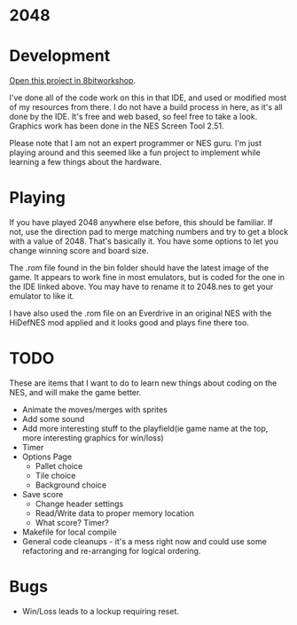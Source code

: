 2048
=====

# Development
[Open this project in 8bitworkshop](http://8bitworkshop.com/redir.html?platform=nes&githubURL=https%3A%2F%2Fgithub.com%2FG42makes%2Fnes_2048&file=2048.c).

I've done all of the code work on this in that IDE, and used or modified most of my resources from there. I do not have a build process in here, as it's all done by the IDE. It's free and web based, so feel free to take a look. Graphics work has been done in the NES Screen Tool 2.51.

Please note that I am not an expert programmer or NES guru. I'm just playing around and this seemed like a fun project to implement while learning a few things about the hardware.  

# Playing
If you have played 2048 anywhere else before, this should be familiar. If not, use the direction pad to merge matching numbers and try to get a block with a value of 2048. That's basically it. You have some options to let you change winning score and board size.

The .rom file found in the bin folder should have the latest image of the game. It appears to work fine in most emulators, but is coded for the one in the IDE linked above. You may have to rename it to 2048.nes to get your emulator to like it.

I have also used the .rom file on an Everdrive in an original NES with the HiDefNES mod applied and it looks good and plays fine there too.

# TODO
These are items that I want to do to learn new things about coding on the NES, and will make the game better.

* Animate the moves/merges with sprites
* Add some sound
* Add more interesting stuff to the playfield(ie game name at the top, more interesting graphics for win/loss)
* Timer
* Options Page
  * Pallet choice
  * Tile choice
  * Background choice
* Save score
  * Change header settings
  * Read/Write data to proper memory location
  * What score? Timer?
* Makefile for local compile
* General code cleanups - it's a mess right now and could use some refactoring and re-arranging for logical ordering.


# Bugs
* Win/Loss leads to a lockup requiring reset.
